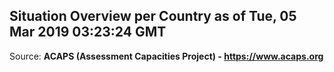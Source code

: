 ## Situation Overview per Country as of Tue, 05 Mar 2019 03:23:24 GMT

Source: **ACAPS (Assessment Capacities Project) - https://www.acaps.org**